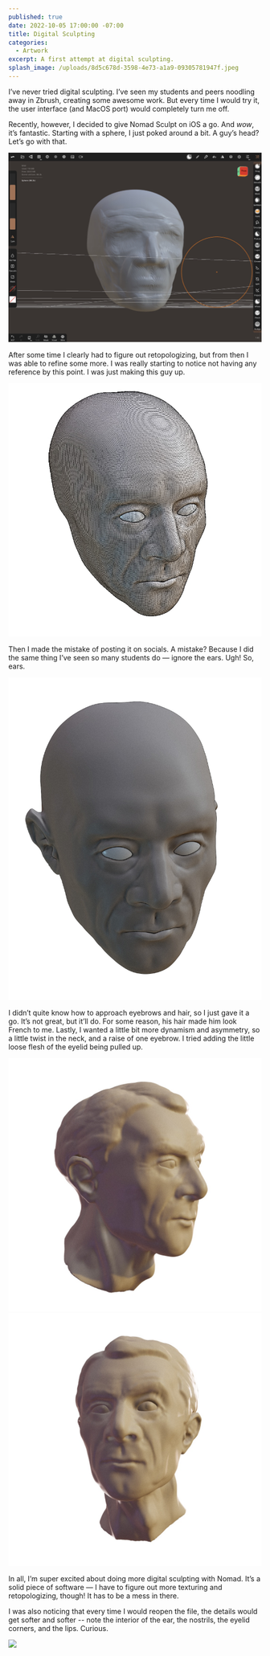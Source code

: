 ```yaml
---
published: true
date: 2022-10-05 17:00:00 -07:00
title: Digital Sculpting
categories:
  - Artwork
excerpt: A first attempt at digital sculpting.
splash_image: /uploads/8d5c678d-3598-4e73-a1a9-09305781947f.jpeg
---
```

I’ve never tried digital sculpting. I’ve seen my students and peers noodling away in Zbrush, creating some awesome work. But every time I would try it, the user interface (and MacOS port) would completely turn me off.

Recently, however, I decided to give Nomad Sculpt on iOS a go. And _wow_, it’s fantastic.
Starting with a sphere, I just poked around a bit. A guy’s head? Let’s go with that.

![](/uploads/Sculpting_01.jpg)  

After some time I clearly had to figure out retopologizing, but from then I was able to refine some more. I was really starting to notice not having any reference by this point. I was just making this guy up.

![](/uploads/Sculpting_06.jpg)  

Then I made the mistake of posting it on socials. A mistake? Because I did the same thing I’ve seen so many students do — ignore the ears. Ugh! So, ears.

![](/uploads/Sculpting_03.jpg)

I didn’t quite know how to approach eyebrows and hair, so I just gave it a go. It’s not great, but it’ll do. For some reason, his hair made him look French to me.
Lastly, I wanted a little bit more dynamism and asymmetry, so a little twist in the neck, and a raise of one eyebrow. I tried adding the little loose flesh of the eyelid being pulled up.

![](/uploads/Sculpting_02.jpg)
![](/uploads/Sculpting_04.jpg)

In all, I’m super excited about doing more digital sculpting with Nomad. It’s a solid piece of software — I have to figure out more texturing and retopologizing, though! It has to be a mess in there.

I was also noticing that every time I would reopen the file, the details would get softer and softer -- note the interior of the ear, the nostrils, the eyelid corners, and the lips. Curious.

![](/uploads/img_0073.GIF)